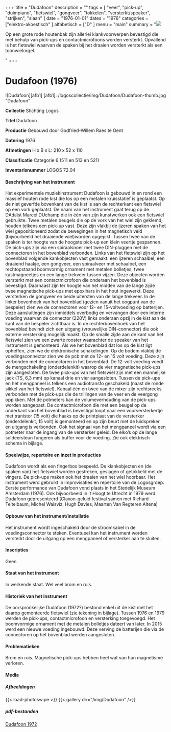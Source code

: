 ﻿+++
title = "Dudafoon"
description = ""
tags = [ "veer", "pick-up", "duimpiano", "fietswiel", "gongveer", "tokkelen",
"versterkt/speaker", "strijken", "slaan"
]
date = "1976-01-01"
dates = "1976"
categories = ["elektro-akoestisch"
]
alfabetisch = ["D"
]
menu = "main"
summary = "<a href='/logoscollectie/1976/dudafoon'><img src='/logoscollectie/img/Dudafoon/Dudafoon-thumb.jpg'></a><p>Op een grote rode houtenbak zijn allerlei klankvoorwerpen bevestigd die met behulp van pick-ups en contactmicrofoons worden versterkt. Opvallend is het fietswiel waarvan de spaken bij het draaien worden versterkt als een toonwielorgel.</p>"
+++

# Dudafoon (1976)

![Dudafoon][afb1]
[afb1]: /logoscollectie/img/Dudafoon/Dudafoon-thumb.jpg "Dudafoon"

**Collectie**
Stichting Logos

**Titel**
Dudafoon

**Productie**
Gebouwd door Godfried-Willem Raes te Gent

**Datering**
1976

**Afmetingen**
H x B x L: 210 x 52 x 110

**Classificatie**
Categorie 6 (511 en 513 en 521)

**Inventarisnummer**
LOGOS 72.04

#### Beschrijving van het instrument
Het experimentele muziekinstrument Dudafoon is gebouwd in en rond een massief houten rode kist die los op een metalen kruisstatief is geplaatst. Op de niet geverfde bovenkant van de kist is aan de rechterkant een fietswiel op een vork geplaatst. De naam van het instrument gaat terug op de DAdaïst Marcel DUchamp die in één van zijn kunstwerken ook een fietswiel gebruikte. Twee metalen beugels die op de vork van het wiel zijn geklemd, houden telkens een pick-up vast. Deze zijn vlakbij de ijzeren spaken van het wiel gepositioneerd zodat de bewegingen in het magnetisch veld (bijvoorbeeld het draaiende wiel)worden opgepikt. Tussen twee van de spaken is ter hoogte van de hoogste pick-up een klein veertje gespannen. De pick-ups zijn via een spiraalsnoer met twee DIN-pluggen met de connectoren in het bovenblad verbonden. 
Links van het fietswiel zijn op het bovenblad volgende kankobjecten vast gemaakt: een ijzeren schaalbel, een draaiend haakje, een gongveer, een spiraalveer met schaalbel, een rechtopstaand boomvormig ornament met metalen bolletjes, twee kastmagneetjes en een lange trekveer tussen vijzen. Deze objecten worden versterkt met een contactmicrofoon die onderaan het bovenblad is bevestigd. Daarnaast zijn ter hoogte van het midden van de lange zijde twee magnetische pick-ups met epoxihars in het hout ingewerkt. Deze versterken de gongveer en beide uitersten van de lange trekveer. In de linker bovenhoek van het bovenblad (gezien vanuit het oogpunt van de bespeler) zien we de connectoren voor 12- en 15-voltvoeding op batterijen. Deze aansluitingen zijn inmiddels overbodig en vervangen door een interne voeding waarvan de connector (220V) links onderaan opzij in de kist aan de kant van de bespeler zichtbaar is. In de rechterbovenhoek van het bovenblad bevindt zich een uitgang (vrouwelijke DIN-connector) die ook externe versterking mogelijk maakt. Op de smalle zijde aan de kant van het fietswiel zien we een zwarte rooster waarachter de speaker van het instrument is gemonteerd.
Als we het bovenblad dat los op de kist ligt opheffen, zien we de elektronische schakelingen. Op de bodem vlakbij de voedingsconnector zien we de pcb met de 12- en 15 volt voeding. Deze zijn verbonden met de connectoren in het bovenblad. De 12-volt voeding voedt de mengschakeling (onderdelenkit) waarop de vier magnetische pick-ups zijn aangesloten. De twee pick-ups van het fietswiel zijn met een mannelijke jack (TS, 6,3 mm) op kanaal drie en vier aangesloten. Tussen de pick-ups en het mengpaneel is telkens een audiotransfo geschakeld (naast de ronde sikkel van het fietswiel). Kanaal één en twee van de mixer zijn rechtsreeks verbonden met de pick-ups die de trillingen van de veer en de veergong oppikken. Met de potmeters kan de volumeverhouding van de pick-ups worden aangepast. De contactmicrofoon die met een beugel op de onderkant van het bovenblad is bevestigd loopt naar een voorversterkertje met tranistor (15 volt) die haaks op de printplaat van de versterker (onderdelenkit, 15 volt) is gemonteerd en op zijn beurt met de luidspreker en uitgang is verbonden. Ook het signaal van het mengpaneel wordt via een potmeter naar de ingang van de versterker geleid. De elko’s op de lange soldeersteun fungeren als buffer voor de voeding. Zie ook elektrisch schema in bijlage.


#### Speelwijze, repertoire en inzet in producties
Dudafoon wordt als een fingerbox bespeeld. De klankobjecten en (de spaken van) het fietswiel worden gestreken, geslagen of getokkeld met de vingers. De pick-ups maken ook het draaien van het wiel hoorbaar. Het instrument werd gebruikt in improvisaties en repertoire van de Logosgroep.   
Eerste performance van Dudafoon vond plaats in het Stedelijk Museum Amsterdam (1976). Ook bijvoorbeeld in ’t Hoogt te Utrecht in 1979 werd Dudafoon gepresenteerd (Claxon-geluid festival samen met Richard Teitelbaum, Michel Waisviz, Hugh Davies, Maarten Van Regteren Altena)


#### Opbouw van het instrument/installatie
Het instrument wordt ingeschakeld door de stroomkabel in de voedingsconnector te steken. Eventueel kan het instrument worden versterkt door de uitgang op een mengpaneel of versterker aan te sluiten. 

#### Inscripties
Geen

#### Staat van het instrument
In werkende staat. Wel veel brom en ruis.

#### Historiek van het instrument
De oorspronkelijke Dudafoon (1972?) bestond enkel uit de kist met het daarop gemonteerde fietswiel (zie tekening in bijlage). Tussen 1976 en 1979 werden de pick-ups, contactmicrofoon en versterking toegevoegd. Het boomvormige ornament met de metalen bolletjes dateert van later. In 2015 werd een nieuwe voeding ingebouwd. Deze verving de batterijen die via de connectoren op het bovenblad werden aangesloten.  

#### Problematieken
Brom en ruis. Magnetische pick-ups hebben heel wat van hun magnetisme verloren.

#### Media
##### Afbeeldingen
{{< load-photoswipe >}}
{{< gallery dir="/img/Dudafoon" />}}

##### pdf-bestanden
[Dudafoon 1972](/logoscollectie/pdf/Dudafoon/Dudafoon1972.pdf)